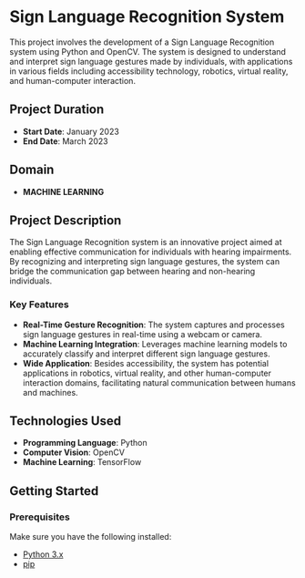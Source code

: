 # Sign Language Recognition System

This project involves the development of a Sign Language Recognition system using Python and OpenCV. The system is designed to understand and interpret sign language gestures made by individuals, with applications in various fields including accessibility technology, robotics, virtual reality, and human-computer interaction.

## Project Duration

- **Start Date**: January 2023
- **End Date**: March 2023

## Domain

- **MACHINE LEARNING**

## Project Description

The Sign Language Recognition system is an innovative project aimed at enabling effective communication for individuals with hearing impairments. By recognizing and interpreting sign language gestures, the system can bridge the communication gap between hearing and non-hearing individuals.

### Key Features

- **Real-Time Gesture Recognition**: The system captures and processes sign language gestures in real-time using a webcam or camera.
- **Machine Learning Integration**: Leverages machine learning models to accurately classify and interpret different sign language gestures.
- **Wide Application**: Besides accessibility, the system has potential applications in robotics, virtual reality, and other human-computer interaction domains, facilitating natural communication between humans and machines.

## Technologies Used

- **Programming Language**: Python
- **Computer Vision**: OpenCV
- **Machine Learning**: TensorFlow

## Getting Started

### Prerequisites

Make sure you have the following installed:

- [Python 3.x](https://www.python.org/)
- [pip](https://pip.pypa.io/en/stable/)
